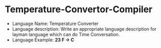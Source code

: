 # Temperature-Convertor-Compiler  
<ul>
  <li> Language Name: Temperature Converter </li>
  <li> Language description: Write an appropriate language description for layman language which can do Time Conversation. </li> 
  <li> Language Example: <b>23 F -> C </b> </li>
</ul>
